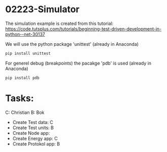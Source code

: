 # 02223-Simulator

The simulation example is created from this tutorial:
https://code.tutsplus.com/tutorials/beginning-test-driven-development-in-python--net-30137

We will use the python package 'unittest' (already in Anaconda)
```bash
pip install unittest 
```
For generel debug (breakpoints) the pacakge 'pdb' is used (already in Anaconda)
```bash
pip install pdb
```


# Tasks:
C: Christian
B: Bok

* Create Test data: C
* Create Test units: B
* Create Node app: 
* Create Energy app: C
* Create Protokol app: B
